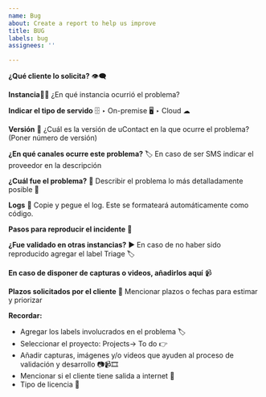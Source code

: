 ```yaml
---
name: Bug
about: Create a report to help us improve
title: BUG
labels: bug
assignees: ''

---
```


**¿Qué cliente lo solicita?** 👁‍🗨

>>

**Instancia**👨‍💻
¿En qué instancia ocurrió el problema?

>>

**Indicar el tipo de servido** 🗄
‣ On-premise 🖥️
‣ Cloud ☁

>>

**Versión** 🔢
¿Cuál es la versión de uContact en la que ocurre el problema? (Poner número de versión)

>>

**¿En qué canales ocurre este problema?** 🏷
En caso de ser SMS indicar el proveedor en la descripción

>>

**¿Cuál fue el problema?** 🐞
Describir el problema lo más detalladamente posible 💬

>>

**Logs** 🔡
Copie y pegue el log. Este se formateará automáticamente como código.

>>

**Pasos para reproducir el incidente** 👣

>>

**¿Fue validado en otras instancias?** ▶
En caso de no haber sido reproducido agregar el label Triage 🏷

>>

**En caso de disponer de capturas o videos, añadirlos aquí** 📹

>>

**Plazos solicitados por el cliente** 📅
Mencionar plazos o fechas para estimar y priorizar

>>





**Recordar:**
- Agregar los labels involucrados en el problema 🏷
- Seleccionar el proyecto: Projects-> To do 👉
- Añadir capturas, imágenes y/o videos que ayuden al proceso de validación y desarrollo 📷📹🎞
- Mencionar si el cliente tiene salida a internet 📶
- Tipo de licencia 🔑
